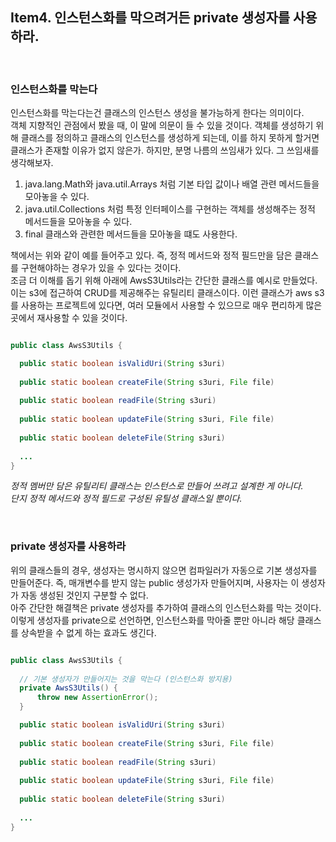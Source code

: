 ## Item4. 인스턴스화를 막으려거든 private 생성자를 사용하라.

<br>

### 인스턴스화를 막는다
인스턴스화를 막는다는건 클래스의 인스턴스 생성을 불가능하게 한다는 의미이다.  
객체 지향적인 관점에서 봤을 때, 이 말에 의문이 들 수 있을 것이다. 객체를 생성하기 위해 클래스를 정의하고 클래스의 인스턴스를 생성하게 되는데, 이를 하지 못하게 할거면 클래스가 존재할 이유가 없지 않은가. 하지만, 분명 나름의 쓰임새가 있다. 그 쓰임새를 생각해보자.
1. java.lang.Math와 java.util.Arrays 처럼 기본 타입 값이나 배열 관련 메서드들을 모아놓을 수 있다.
2. java.util.Collections 처럼 특정 인터페이스를 구현하는 객체를 생성해주는 정적 메서드들을 모아놓을 수 있다.
3. final 클래스와 관련한 메서드들을 모아놓을 떄도 사용한다.

책에서는 위와 같이 예를 들어주고 있다. 즉, 정적 메서드와 정적 필드만을 담은 클래스를 구현해야하는 경우가 있을 수 있다는 것이다.    
조금 더 이해를 돕기 위해 아래에 AwsS3Utils라는 간단한 클래스를 예시로 만들었다. 이는 s3에 접근하여 CRUD를 제공해주는 유틸리티 클래스이다. 이런 클래스가 aws s3를 사용하는 프로젝트에 있다면, 여러 모듈에서 사용할 수 있으므로 매우 편리하게 많은 곳에서 재사용할 수 있을 것이다. 
```java

public class AwsS3Utils {

  public static boolean isValidUri(String s3uri)
  
  public static boolean createFile(String s3uri, File file)
  
  public static boolean readFile(String s3uri)
  
  public static boolean updateFile(String s3uri, File file)
  
  public static boolean deleteFile(String s3uri)
  
  ...
}
```

_정적 멤버만 담은 유틸리티 클래스는 인스턴스로 만들어 쓰려고 설계한 게 아니다._   
_단지 정적 메서드와 정적 필드로 구성된 유틸성 클래스일 뿐이다._ 

<br>

### private 생성자를 사용하라

위의 클래스들의 경우, 생성자는 명시하지 않으면 컴파일러가 자동으로 기본 생성자를 만들어준다. 즉, 매개변수를 받지 않는 public 생성가자 만들어지며, 사용자는 이 생성자가 자동 생성된 것인지 구분할 수 없다.  
아주 간단한 해결책은 private 생성자를 추가하여 클래스의 인스턴스화를 막는 것이다. 이렇게 생성자를 private으로 선언하면, 인스턴스화를 막아줄 뿐만 아니라 해당 클래스를 상속받을 수 없게 하는 효과도 생긴다.

```java

public class AwsS3Utils {
  
  // 기본 생성자가 만들어지는 것을 막는다 (인스턴스화 방지용)
  private AwsS3Utils() {
      throw new AssertionError();
  }

  public static boolean isValidUri(String s3uri)
  
  public static boolean createFile(String s3uri, File file)
  
  public static boolean readFile(String s3uri)
  
  public static boolean updateFile(String s3uri, File file)
  
  public static boolean deleteFile(String s3uri)
  
  ...
}
```


